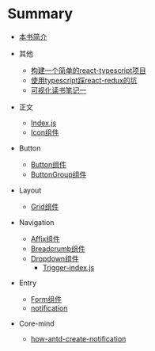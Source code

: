 # Summary

* [本书简介](README.md)

+ 其他
  + [构建一个简单的react-typescript项目](./story/typescript/start_typescript.md)
  + [使用typescript踩react-redux的坑](./story/typescript/typescript_with_redux.md)
  + [可视化读书笔记一](./story/visulization/reading_recorder1.md)

+ 正文
  + [Index.js](./story/index.js.md)
  + [Icon组件](./story/components/icon.md)

+ Button

  + [Button组件](./story/components/button.md)
  + [ButtonGroup组件](./story/components/button_group.md)

+ Layout

  + [Grid组件](./story/components/grid.md)

+ Navigation

  + [Affix组件](./story/components/affix.md)
  + [Breadcrumb组件](./story/components/breadcrumb.md)
  + [Dropdown组件](./story/components/dropdown.md)
    + [Trigger-index.js](./story/components/trigger_index.md)

+ Entry

  + [Form组件](./story/components/form.md) 
  + [notification](./story/components/notification.md)

+ Core-mind
  
  + [how-antd-create-notification](./story/core-mind/how-antd-create-notification.md)